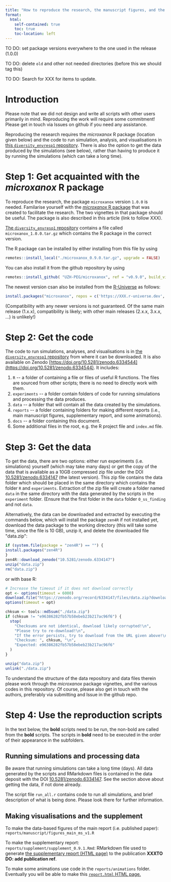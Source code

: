 ```yaml
---
title: "How to reproduce the research, the manuscript figures, and the supplementary document."
format:
  html:
    self-contained: true
    toc: true
    toc-location: left
---
```




TO DO: set package versions everywhere to the one used in the release (1.0.0)

TO DO: delete `old` and other not needed directories (before this we should tag this)

TO DO: Search for XXX for items to update.


# Introduction

Please note that we did not design and write all scripts with other users primarily in mind. Reproducing the work will require some commitment! Please get in touch via Issues on github if you need any assistance.

Reproducing the research requires the *microxanox* R package (location given below) and the code to run simulation, analysis, and visualisations in [this `diversity_envresp1` repository](https://github.com/UZH-PEG/diversity_envresp1). There is also the option to get the data produced by the simulations (see below), rather than having to produce it by running the simulations (which can take a long time).


# Step 1: Get acquainted with the *microxanox* R package

To reproduce the research, the package `microxanox` version `1.0.0` is needed.  Familarise yourself with the [*microxanox* R package](https://uzh-peg.r-universe.dev/ui#package:microxanox) that was created to facilitate the research. The two vignettes in that package should be useful. The package is also described in this article (link to follow XXX).

[The `diversity_envresp1` repository](https://github.com/UZH-PEG/diversity_envresp1) contains a file called `microxanox_1.0.0.tar.gz` which contains the R package in the correct version.

The R package can be installed by either installing from this file by using


```r
remotes::install_local("./microxanox_0.9.0.tar.gz", upgrade = FALSE)
```

You can also install it from the github repository by using

```r
remotes::install_github( "UZH-PEG/microxanox", ref = "v0.9.0", build_vignettes = TRUE, upgrade = FALSE)
```

The newest version csan also be installed from the [R-Universe](https://r-universe.dev) as follows:

```r
install.packages("microxanox", repos = c('https://XXX.r-universe.dev', 'https://cloud.r-project.org'))
```

(Compatibility with any newer versions is not guaranteed. Of the same main release (1.x.x), compatibility is likely; with other main releases (2.x.x, 3.x.x, ...) is unlikely!)

# Step 2: Get the code

The code to run simulations, analyses, and visualisations is in [the `diversity_envresp1` repository](https://github.com/UZH-PEG/diversity_envresp1) from where it can be downloaded. It is also available on Zenodo [https://doi.org/10.5281/zenodo.6334544](https://doi.org/10.5281/zenodo.6334544). It includes:

1.  `R` -- a folder of containing a file or files of useful R functions. The files are sourced from other scripts; there is no need to directly work with them.
2.  `experiments` -- a folder contain folders of code for running simulations and processing the data produces.
3. `data` -- a folder that will contain all the data created by the simulations.
4. `reports` -- a folder containing folders for making different reports (i.e., main manuscript figures, supplementary report, and some animations).
5. `docs` -- a folder containing this document.
6. Some additional files in the root, e.g. the R project file and `index.md` file.


# Step 3: Get the data

To get the data, there are two options: either run experiments (i.e. simulations) yourself (which may take many days) or get the copy of the data that is available as a 10GB compressed zip file under the DOI [10.5281/zenodo.6334147](https://doi.org/10.5281/zenodo.6334147) (the latest version). This zip file contains the data folder which should be placed in the same directory which contains the folder `R` and `experiments`. Extraction of the zip file will create a folder named `data` in the same directory with the data generated by the scripts in the `experiment` folder. (Ensure that the first folder in the `data` folder `0_ss_finding` and not `data`.

Alternatively, the data can be downloaded and extracted by executing the commands below, which will install the package `zen4R` if not installed yet, download the data package to the working directory (this will take some time, since the file is 10 GB), unzip it, and delete the downloaded file "data.zip":

```r
if (system.file(package = "zen4R") == "") {
install.packages("zen4R")
}
zen4R::download_zenodo("10.5281/zenodo.6334147")
unzip("data.zip")
rm("data.zip")
```

or with base R:

```r
# Increase the timeout if it does not download correctly
opt <- options(timeout = 6000)
download.file("https://zenodo.org/record/6334147/files/data.zip?download=1", "data.zip")
options(timeout = opt)

chksum <- tools::md5sum("./data.zip")
if (chksum != "e96386282fb57b58ebeb23b217ac96f6") {
  stop(
    "Checksums are not identical, download likely corrupted!\n",
    "Please try to re-download!\n",
    "If the error persists, try to download from the URL given above!\n",
    "Checksum: ", chksum, "\n",
    "Expected: e96386282fb57b58ebeb23b217ac96f6"
  )
}

unzip("data.zip")
unlink("./data.zip")
```

To understand the structure of the data repository and data files therein please work through the *microxanox* package vignettes, and the various codes in this repository. Of course, please also get in touch with the authors, preferably via submitting and Issue in the github repo.


# Step 4: Use the reproduction scripts

In the text below, the **bold** scripts need to be run, the non-bold are called from the **bold** scripts. The scripts in **bold** need to be executed in the order of their appearance in the subfolders.


## Running simulations and processing data

Be aware that running simulations can take a long time (days). All data generated by the scripts and RMarkdown files is contained in the data deposit with the DOI [10.5281/zenodo.6334147](https://doi.org/10.5281/zenodo.6334147). See the section above about getting the data, if not done already.

The script file `run_all.r` contains code to run all simulations, and brief description of what is being done. Please look there for further information.

## Making visualisations and the supplement

To make the data-based figures of the main report (i.e. published paper): `reports/manuscript/figures_main_ms_v1.R`

To make the supplementary report: `reports/supplement/supplement_0.9.1.Rmd`: RMarkdown file used to generate [the supplementary report (HTML page)](https://uzh-peg.github.io/diversity_envresp1/reports/supplement/supplement_0.9.1.Rmd) to the publication **XXXTO DO: add publication ref**.
    
To make some animations use code in the `reports/animations` folder. Eventually you will be able to make this [`report.html` HTML page.](https://uzh-peg.github.io/diversity_envresp1/reports/animations/report.html)

